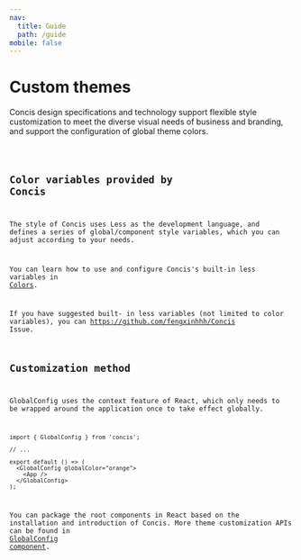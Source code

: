 ```yaml
---
nav:
  title: Guide
  path: /guide
mobile: false
---
```


# Custom themes

Concis design specifications and technology support flexible style customization to meet the diverse visual needs of business and branding, and support the configuration of global theme colors.

<code src="../../packages/concis-react/src/GlobalConfig/demos/index1.tsx" />

## Color variables provided by Concis

The style of Concis uses Less as the development language, and defines a series of global/component style variables, which you can adjust according to your needs.

You can learn how to use and configure Concis's built-in less variables in <a href="http://concis.org.cn/#/guide/vcolor">Colors</a>.

If you have suggested built- in less variables (not limited to color variables), you can <a href="https://github.com/fengxinhhh/Concis">https://github.com/fengxinhhh/Concis</a> Issue.

## Customization method

GlobalConfig uses the context feature of React, which only needs to be wrapped around the application once to take effect globally.

```tsx pure
import { GlobalConfig } from 'concis';

// ...

export default () => (
  <GlobalConfig globalColor="orange">
    <App />
  </GlobalConfig>
);
```

You can package the root components in React based on the installation and introduction of Concis. More theme customization APIs can be found in <a href="http://concis.org.cn/#/common/global-config">GlobalConfig component</a>.
